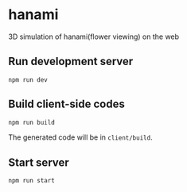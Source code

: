 # hanami
3D simulation of hanami(flower viewing) on the web

## Run development server
```
npm run dev
```

## Build client-side codes
```bash
npm run build
```
The generated code will be in ```client/build```.

## Start server
```bash
npm run start
```
